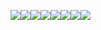 [![](https://sourcerer.io/fame/Sierra007117/Sierra007117/Argyre/images/0)](https://sourcerer.io/fame/Sierra007117/Sierra007117/Argyre/links/0)[![](https://sourcerer.io/fame/Sierra007117/Sierra007117/Argyre/images/1)](https://sourcerer.io/fame/Sierra007117/Sierra007117/Argyre/links/1)[![](https://sourcerer.io/fame/Sierra007117/Sierra007117/Argyre/images/2)](https://sourcerer.io/fame/Sierra007117/Sierra007117/Argyre/links/2)[![](https://sourcerer.io/fame/Sierra007117/Sierra007117/Argyre/images/3)](https://sourcerer.io/fame/Sierra007117/Sierra007117/Argyre/links/3)[![](https://sourcerer.io/fame/Sierra007117/Sierra007117/Argyre/images/4)](https://sourcerer.io/fame/Sierra007117/Sierra007117/Argyre/links/4)[![](https://sourcerer.io/fame/Sierra007117/Sierra007117/Argyre/images/5)](https://sourcerer.io/fame/Sierra007117/Sierra007117/Argyre/links/5)[![](https://sourcerer.io/fame/Sierra007117/Sierra007117/Argyre/images/6)](https://sourcerer.io/fame/Sierra007117/Sierra007117/Argyre/links/6)[![](https://sourcerer.io/fame/Sierra007117/Sierra007117/Argyre/images/7)](https://sourcerer.io/fame/Sierra007117/Sierra007117/Argyre/links/7)
